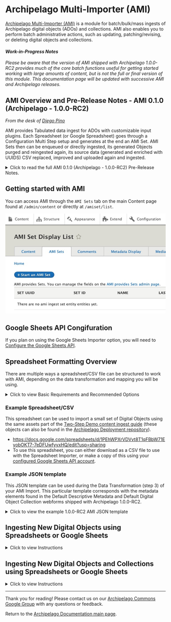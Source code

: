 # Archipelago Multi-Importer (AMI)

[Archipelago Multi-Importer (AMI)](https://github.com/esmero/ami) is a module for batch/bulk/mass ingests of Archipelago digital objects (ADOs) and collections. AMI also enables you to perform batch administrative actions, such as updating, patching/revising, or deleting digital objects and collections.

#### *Work-in-Progress Notes*

*Please be aware that the version of AMI shipped with Archipelago 1.0.0-RC2 provides much of the core batch functions useful for getting started working with large amounts of content, but is not the full or final version of this module. This documentation page will be updated with successive AMI and Archipelago releases.*	
## AMI Overview and Pre-Release Notes - AMI 0.1.0 (Archipelago - 1.0.0-RC2)
*From the desk of [Diego Pino](https://github.com/DiegoPino)*

AMI provides Tabulated data ingest for ADOs with customizable input plugins. Each Spreadsheet (or Google Spreadsheet) goes through a Configuration Multi Step setup and generates at the end an AMI Set. AMI Sets then can be enqueued or directly ingested, its generated Objects purged and reingested again, its source data (generated and enriched with UUIDS) CSV replaced, improved and uploaded again and ingested. 

<details><summary>Click to read the full AMI 0.1.0 (Archipelago - 1.0.0-RC2) Pre-Release Notes.</summary>
<span>

#### Setup Steps: 
AMI has Ingest, Update and Patch capabilities. AMI has a plugin system to fetch data. The data can come from multiple sources and right now (RC2) CSV/EXCEL or Google Spreadsheets are the ones enabled. Direct from Solr/OAI/API is on the works too for RC3. AMI can read files locally from the server, remotely from URLs or remotely from Private Backend Storage (S3). It does parent/children validation, makes sure that parents are ingested first, cleans broken relationships, allows arbitrary multi relations to be generated in a single ROW (ismemberof, partOf, etc)  pointing to other rows or existing ADOs (via UUIDs) and can process rows directly as JSON or preprocessed via a Metadata Display entity (twig template) capable of producing JSON output. These templates can be configured by “type”, Articles v/s 3DModel can have different ones. Even which columns contain Files can be configured at that level.

#### AMI Set Entity: 
Ami Sets are special custom entities that hold an Ingest Strategy generated via the previous Setup steps (as JSON with all it's settings), a CSV with data imported from the original source (with UUIDs prepopulated if they were not provided by the user). These AMI sets are simpler and faster than “batch sets” because they do not have a single entry per Object to be ingested. All data lives in a CSV. This means the CSV of an AMI set can be corrected and reuploaded. Users can then Process a Set either putting the to be ingested ADOs in the queue and let Hydroponics Service do the rest or directly via Batch on the UI. ADOs generated by a set can also be purged from there. These sets can also be created manually if needed of any of the chosen settings modified anytime. Which AMI set generated the Ingest is also tracked in a newly created ADO’s JSON and any other extra data (or fixed data e.g common Rights statements, or LoD) can be provided by a Twig Template. Ingest is amazingly fast. We monitored Ingest with Remote URL(islandora Datastreams) files of 15Mbytes average at a speed of 2 seconds per Object (including all post processing) continuously for a set of 100+.

#### Search and Replace: 
This module also provides a simple search/replace text VBO action (handles JSON as text) and a full blown JSONPATCH VBO action to batch modify ADOs. The last one is extremely powerful permitting multiple operations at the same time with tests. E.g replace a certain value, add another value, remove another value only if a certain test (e.g “type”:”Article” and “date_of_digital”: “2020-09-09”) matches. If any tests fail the whole operation will be canceled for that ADO. An incomplete “Webform” VBO action is present but not fully functional yet. This one allows you to choose a Webform, a certain element inside that Webform and then find and replace using the same Interface you would see while editing/adding a new ADO via the web form workflow. Should be ready by RC3.

</span>
</details>

## Getting started with AMI

You can access AMI through the `AMI Sets` tab on the main Content page found at `/admin/content` or directly at `/amiset/list`.

  ![AMI Sets List](/imgs/ami/AMIsetsList.jpg)

## Google Sheets API Congifuration

If you plan on using the Google Sheets Importer option, you will need to [Configure the Google Sheets API](/docs/googleapi.md).

## Spreadsheet Formatting Overview

There are multiple ways a spreadsheet/CSV file can be structured to work with AMI, depending on the data transformation and mapping you will be using.

<details><summary>Click to view Basic Requirements and Recommended Options</summary>
<span>

- For most standard AMI ingests, each Row of your spreadsheet/CSV will correspond to a single Digital Object or Collection.
- Columns in your spreadsheet/CSV can be mapped to different data (files) and metadata elements (label, description, subjects, etc.).

- It is recommended that different types of files are placed into separate columns--"images", "documents", "models", "videos", "audios", "text".
  - Filepaths can point to remote files, to existing files within your docker container, s3 (or other storage type/location that is accessible to Archipelago), and to paths within zip files.
      - Example path for existing file within docker container:
      `/var/www/html/d8content/myAMIimage.jpg`
      - Example s3 path:
      `s3://myAMIuploads/myAMIdocument.pdf`
      - Example remote filepath:
      `https://dogsaregreat.edu/dogs.tiff`
  - **Multiple files can be placed in a single cell, separated by a semicolon ( ; ).** You can also place multiple files into separate columns (of the same filetype), but this may result in a large and cumbersome spreadsheet.
  - For Digital Objects comprised of multiple types of files, such as an Oral History Interview with an audio file and a PDF transcript file, you can place different file types within different corresponding columns for the same Row.
  - It is recommended that filepaths are copied/stored as plain (non hyperlinked) formatted text.

- **Every spreadsheet/CSV file should contain the following Columns:**
  - `type`
    - the Digital Object or Digital Object Collection Type, such as 'Photograph' or 'Collection'
  - `label`
    - the title of the Digital Object or Collection
  - **Soft-requirement* `node_uuid`
    - this can be empty
    - if empty, Archipelago will automatically generate UUIDs
    - can be used with existing UUIDs during migrations

- **Recommended Columns:**
  - Files as defined above
    - "images", "documents", "models", "videos", "audios", "text"
  - `ismemberof` and/or `ispartof` (and/or whatever predicate corresponds with the relationship you are mapping)
    - these columns can be used to connect related objects using the object-to-object relationship that matches your needs
    - these columns can hold 3 types of values
      - empty (no value)
      - an integer to connect an object to another object's corresponding row in the same spreadsheet/CSV
        * Ex: Row 2 corresponds to a Digital Object Collection; for a Digital Object corresponding to Row 3, the 'ismemberof' column contains a value of '2'. The Digital Object in Row 3 would be ingested as a member of the Digital Object Collection in Row 2.
      - a UUID to connect with an already ingested object
  - Metadata - for all the rich, detailed information associated with your Digital Objects and Collections
    - Every Column header will become a JSON Key and each cell a JSON value for that Key
    - You can use direct JSON snippets such as:
    ````
    [{"uri": "http://id.loc.gov/authorities/subjects/sh95008857","label": "Digital libraries"}]
    ````

    - If you have an advanced twig template with the necessary logic, you can place data in cells that can be parsed and structured in various ways (such as multiple values separated by semicolons split accordingly, capitalization of values based on defined patterns, etc.)

    </span>
    </details>

### Example Spreadsheet/CSV    

This spreadsheet can be used to import a small set of Digital Objects using the same assets part of the [Two-Step Demo content ingest guide](https://github.com/esmero/archipelago-deployment/blob/1.0.0-RC1/docs/democontent.md) (these objects can also be found in the [Archipelago Deployment repository](https://github.com/esmero/archipelago-deployment)).

* https://docs.google.com/spreadsheets/d/1PEhWPXrVDVvt8T1qFBbW71EyobOKT7-7eDFUwfyyxHQ/edit?usp=sharing
* To use this spreadsheet, you can either download as a CSV file to use with the Spreadsheet Importer, or make a copy of this using your [configured Google Sheets API account](/docs/googleapi.md).

### Example JSON template

This JSON template can be used during the Data Transformation (step 3) of your AMI Import. This particular template corresponds with the metadata elements found in the Default Descriptive Metadata and Default Digital Object Collection webforms shipped with Archipelago 1.0.0-RC2.

  <details><summary>Click to view the example 1.0.0-RC2 AMI JSON template</summary>
  <span>

To use this template, copy and paste the JSON below directly into a new Metadata Display, found here for a local`http://localhost:8001/metadatadisplay/list` or `http://yoursite.org/metadatadisplay/list`. Select `JSON` as the 'Primary mime type this Twig Template entity will generate as output' for this new Metadata Display.

```json_encode
  {
      "type": {{ data.type|json_encode|raw }},
      "label": {{ data.label|json_encode|raw }},
      "issue_number": {{ data.issue_number|json_encode|raw }},
      "interviewee": {{ data.interviewee|json_encode|raw }},
      "interviewer": {{ data.interviewer|json_encode|raw }},
      "duration": {{ data.duration|json_encode|raw }},
      "website_url": {{ data.website_url|json_encode|raw }},
      "description": {{ data.description|json_encode|raw }},
      "date_created": {{ data.date_created|json_encode|raw }},
      "creator": {{ data.creator|json_encode|raw }},
      "creator_lod": {{ data.creator_lod|json_encode|raw }},
      "publisher": {{ data.publisher|json_encode|raw }},
      "language": {{ data.language|json_encode|raw }},
      "ismemberof": [],
      "owner": {{ data.owner|json_encode|raw }},
      "local_identifier": {{ data.local_identifier|json_encode|raw }},
      "date_published": {{ data.date_published|json_encode|raw }},
      "rights_statements": {{ data.rights_statements|json_encode|raw }},
      "rights": {{ data.rights|json_encode|raw }},
      "subject_loc": {{ data.subject_loc|json_encode|raw }},
      "subject_lcnaf_personal_names": {{ data.subject_lcnaf_personal_names|json_encode|raw }},
      "subject_lcnaf_corporate_names": {{ data.subject_lcnaf_corporate_names|json_encode|raw }},
      "subject_lcnaf_geographic_names": {{ data.subject_lcnaf_geographic_names|json_encode|raw }},
      "subject_lcgft_terms": {{ data.subject_lcgft_terms|json_encode|raw }},
      "subject_wikidata": {{ data.subject_wikidata|json_encode|raw }},
      "edm_agent": {{ data.edm_agent|json_encode|raw }},
      "term_aat_getty": {{ data.term_aat_getty|json_encode|raw }},
      "geographic_location": {{ data.geographic_location|json_encode|raw }},
      "subjects_local_personal_names": {{ data.subjects_local_personal_names|json_encode|raw }},
      "subjects_local": {{ data.subjects_locals|json_encode|raw }},
      "audios": [],
      "images": [],
      "models": [],
      "videos": [],
      "documents": [],
      "as:generator": {
          "type": "Create",
          "actor": {
              "url": {{ setURL|json_encode|raw }},
              "name": "ami",
              "type": "Service"
          },
          "endTime": "{{"now"|date("c")}}",
          "summary": "Generator",
          "@context": "https:\/\/www.w3.org\/ns\/activitystreams"
      },
      "upload_associated_warcs": []
  }
```

</span>
</details>  

## Ingesting New Digital Objects using Spreadsheets or Google Sheets

<details><summary>Click to view Instructions</summary>
<span>

From either the main Content page or the AMI Sets List page, select the 'Start an AMI set' button to begin.

#### Step 1: Plugin Selection
Select the Plugin type you will be using from the dropdown menu.
  - Google Sheets Importer
  - Spreadsheet Importer  (if using local CSV file)

    ![Plugin Importer Select](/imgs/ami/PluginImporterSelect.jpg)

_*The `Remote JSON API Importer` and additional remote import source options (for other repository systems) will be covered in separate tutorials following future releases._

#### Step 2: Operation and Spreadsheet Source Selection
Select 'Create New ADOs' as the Operation you would like to perform.

- If using Google Sheets Importer:
  - Enter the ID of your Google Sheet
  - Enter the Cell Range for your Google Sheet

    ![Google Sheets Importer](/imgs/ami/AMIstep2googlesheets.jpg)

- If using Spreadsheet Importer:
  - Select 'Choose File' to upload the CSV you will be using.

    ![Google Sheets Importer](/imgs/ami/AMIstep2spreadsheet.jpg)  

#### Step 3: Data Transformation Selections
Select the data transformation approach--how your source data will be transformed into ADO (Archipelago Digital Object) Metadata.

- You will have 3 options for your data transformation approach:
  1. Direct
    - Columns from your spreadsheet source will be cast directly to ADO metadata (JSON), without transformation/further processing (only intended for use with simple data strings).
  2. Custom (Expert Mode)
    - Provides very granular custom data transformation and mapping options
    - Needs to be used if importing Digital Objects and Digital Object Collections at the same time/from same spreadsheet source (see separate instructions below).
  3. Template
    - Columns from your spreadsheet source will be cast to ADO metadata (JSON) using a Twig template setup for JSON output.

- You will also need to Select which columns contain filenames, entities or URLS where files can be fetched from. Select what columns correspond to the Digital Object types found in your spreadsheet source.

- Lastly, for this step, you will need to select the destination Fields and Bundles for your New ADOs. If your spreadsheet source only contains Digital Objects, select `Strawberry (Descriptive Metadata source) for Digital Object`

  - If using Sheet 1 of the Demo AMI Ingest set (found above):
   - Select `Template` and use the AMI Ingest JSON template that corresponds with your metadata elements.
   - Select `images`, `documents`, and `audios` for the file source/fetching.

   ![AMI Step 3 Data Transformation Mappings](/imgs/ami/AMIstep3JSONtemplateDataTransformation.jpg)

#### Step 4: Global ADO Mappings
Select your global ADO mappings.
  - Even if empty (no values), select `node_uuid` and any relationship predicate columns (such as `ismemberof`).
  - By default, the option to automatically assigns UUIDs is selected. If you have existing UUIds, unselect this option.
  - Select the corresponding Columns for the Required ADO mappings.
  - If using Sheet 1 of the Demo AMI Ingest set (found above):
    - Select both `ismemberof` and `node_uuid` for ADO Parent columns
    - Keep 'Automatically assign UUID' checked
    - Do not select any column for 'Sequence'
    - Select the `label` column for ADO Label

    ![AMI Step 4 Global ADO Mappings](/imgs/ami/AMIstep4GlobalADOmappings.jpg)

#### Step 5: ZIP upload

Provide an optional ZIP file containing your assets.
  - You may choose to upload a ZIP file containing all or some of the corresponding files specified in your csv/spreadsheet.
  - The file upload size restrictions specified in your Archipelago instance will apply here (512MB maximum by default). 
 
 ![AMI Step 5 Zip](/imgs/ami/AMIstep5zip.jpg) 
  
  - Please note, when creating your ZIP file (in particular, within an OSX environment): only select the folders and files needed, not the top/enclosing folder they are in. 
   
<details><summary>Click to view screenshot of example ZIP file creation in OSX</summary>
<span>
	
 ![Example ZIP OSX](/imgs/ami/ExampleZipOSX.jpg)
	
</span>
</details>  

#### Step 6: AMI Set Confirmation

You will now see a message letting you know that 'Your source data was saved and is available as a CSV at `linktotheAMIgenerated.csv`

The message will also let you know that your New AMI Set was created and provide a link to the AMI Set page.

  ![AMI Step 6](/imgs/ami/AMIStep6.jpg)

#### Step 7: AMI Set Processing

Your newly created AMI Set will now need to be Processed.

If you clicked on the 'see it here' link in Step 6, you will be brought to the AMI Set page for review. From this page you can review the JSON configuration for your set (determined by your selections in the preceeding steps).

  ![AMI Set Admin Review](/imgs/ami/AMIsetAdminReview.jpg)

To Process this set, navigate to the `Process` tab. You will have two options related to the Processing outcome for your AMI Set. 
 - Option 1: Select the "Desired ADOS Statuses After Process" for both Digital Objects (and Digital Object Collections, if also part of your ingest).
	- The Statuses you have available will reflect the publication workflow/moderation states (such as Draft, Published, Archived/Unpublished) setup in your Archipelago instance, and the permissions associated your user account.	
 - Option 2: You may choose to check the option to 'Enqueue but do not process Batch' to place the AMI set in the Queue to Process. *For the AMI version shipped with Archipelago 1.0.0-RC2, the option to 'Enqueue' for scheduled/future Processing should only be used if the Queue operations for your Archipelago instance are configured. Please return to this page for updated Enqueueing instructions that will accompany future releases.*
 - Select `Confirm` to continue. 
	
  ![AMI Admin Set Process](/imgs/ami/AMIsetAdminProcessRC2.jpg)

You may also select `Process` from the `Operations` menu for the AMI set from the main `AMI sets` page.

  ![AMI Sets Admin Process Operations Menu](/imgs/ami/AMISetAdminProcessOpsMenu.jpg)
  
If you chose to 'Confirm" and Process your AMI Set immediately, proceed to Step 9: Processing and ADO Creation.   

#### Step 8: Queue Manager (if not Processing immediately)

If you chose to place your AMI set in the Queue to Process in step 7, you may need to navigate to the Queue Manager found at `/admin/config/system/queue-ui`. (Be sure to select the `Queue Manager` under the System section, not the `Queue Manager for Hydroponic Service` under the Archipelago section). If the Queue operations for your Archipelago instance have been configured, you can simply leave your AMI Set in the Queue for Processing on the preconfigured schedule.

  ![AMI Queue Manager](/imgs/ami/AMIqueueMgr.jpg)

To Process your AMI Set immediately from the Queue Manager page, select the checkbox next to the 'AMI Digital Object Ingester Queue Worker'. Keep the `Action` menu set to `Batch Process` and click the `Apply to selected items` button.

  ![AMI Queue Manager Batch](/imgs/ami/AMIqueueMgrBatchProcess.jpg)

#### Step 9: Processing and ADO Creation

Your AMI set will now be Processed. You can follow the set's progress through the `Processing queues` loading screen.

  ![AMI Processing Queues](/imgs/ami/AMIprocessingQueue.jpg)

After your AMI set is Processed, you will receive confirmation messages letting you know your Digital Objects were successfully created. 

  ![AMI Set Succes](/imgs/ami/AMIsetSuccessRC2.jpg)
  
From this message, you can click on each ADO title to review the new created Digital Object (or Collection) if you wish. Or, you may proceed to step 10.  

#### Step 10: Review your newly created Digital Objects

Return to the main Content page found at `/admin/content` and review your newly created Digital Objects. After ensuring that files and metadata elements were mapped correctly, you may choose to change the Status for your Digital Objects to 'Published'. Celebrate your AMI success with a fresh coffee, tea, or cookie!

</span>
</details>  

## Ingesting New Digital Objects and Collections using Spreadsheets or Google Sheets

<details><summary>Click to view Instructions</summary>
<span>

From either the main Content page or the AMI Sets List page, select the 'Start an AMI set' button to begin.

#### Steps 1: Plugin Selection & Step 2: Operation and Spreadsheet Source Selection
Follow the same instructions found above for Ingesting New Digital Objects.

#### Step 3: Data Transformation Selections
To import Digital Objects and Digital Object Collections at the same time/from same spreadsheet source, you will need to select the `Custom (Expert Mode)` option for your data transformation approach.
  - Custom (Expert Mode)
    - Provides very granular custom data transformation and mapping options

You will then need to 'Select your Custom Data Transformation and Mapping Options' for each of your Digital Object types.

- For Collection objects:
 - Select either the Direct or Template (and corresponding JSON template) option for your data transformation approach.
 - Select the destination Fields and Bundles for `Strawberry (Descriptive Metadata source) for Digital Object Collection`
 - You may also wish to Select which columns contain filenames, entities or URLS where files can be fetched from. For most Collection objects, you will either leave unselected or choose `images` if you are uploading a thumbnail image for your Collection.

![AMI Custom Mode Collections](/imgs/ami/AMIcustomModeCollections.jpg)

- For **each** Digital Object type in your spreadsheet source:
  - You will also need to select either the Direct or Template (and corresponding JSON template) option for your data transformation approach.
  - Then select which columns contain filenames, entities or URLS where files can be fetched from. Select what columns correspond to the Digital Object types found in your spreadsheet source.
  - Then Select the destination Fields and Bundles for `Strawberry (Descriptive Metadata source) for Digital Object`
  - For example, for Book type Digital Objects, you would select the following options (as depicted in this screenshot):

  ![AMI Custom Digital Object Mappings](/imgs/ami/AMIcustomDigitalObjectMappings.jpg)  

- If using Sheet 2 of the Demo AMI Ingest set (found above):
   - Follow the instructions for mapping the Digital Object Collection (found in row 2), using the Template Data transformation approach with the AMI 1.0.0-RC1 JSON Template. Also select the destination Fields and Bundles for `Strawberry (Descriptive Metadata source) for Digital Object Collection`. Leave the file source fetching unselected.
   - For the Book, Photograph, and Conversation (Oral History) Digital Object types, choose the same the Template Data transformation approach with the AMI 1.0.0-RC1 JSON Template.
   - For Book object types, select `images` and `documents` for file source fetching.
   - For Photograph object types, select `images` for file source fetching.
   - For Conversation (Oral History) object types, select `images`, `documents`, and `audio` for file source fetching.

#### Step 4: Global ADO Mappings

Select your global ADO mappings.
  - Even if empty (no values), select `node_uuid`.
  - In order to make sure that Digital Objects containing the corresponding UUID or spreadsheet row number for any corresponding Collections, make sure `ismemberof` is also selected in the ADO Parent Columns.
  - By default, the option to automatically assigns UUIDs is selected. If you have existing UUIds, unselect this option.
  - Select the corresponding Columns for the Required ADO mappings.
  - If using Sheet 2 of the Demo AMI Ingest set (found above):
    - Select both `ismemberof` and `node_uuid` for ADO Parent columns
    - Keep 'Automatically assign UUID' checked
    - Do not select any column for 'Sequence'
    - Select the `label` column for ADO Label

    ![AMI Step 4 Global ADO Mappings](/imgs/ami/AMIstep4GlobalADOmappings.jpg)

#### Step 5-10:

Follow the same instructions found in Steps 5-10 above. As part of step 10, make sure your Digital Objects were ingested into the corresponding Collections you mapped them to in your spreadsheet source. Please note, you will need to Publish the Digital Objects before the Objects will appear in the Collection's View page (whether accessed as a logged-in Admin user or Anonymous/Public user). Celebrate your next AMI success with another fresh coffee, tea, or cookie!

</span>
</details>

---

Thank you for reading! Please contact us on our [Archipelago Commons Google Group](https://groups.google.com/forum/#!forum/archipelago-commons) with any questions or feedback.

Return to the [Archipelago Documentation main page](../README.md).
